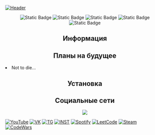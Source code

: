 [![Header](https://github.com/dontkillmeseptember/DSBot/blob/v1.0.0/assets/photo/header_ds.png?raw=true)](https://www.youtube.com/watch?v=mHVGpo74fZI&t)

<div align="center">
	<img alt="Static Badge" src="https://img.shields.io/badge/-Python-757784?style=for-the-badge&logo=Python&logoColor=d6d6d6&" />
	<img alt="Static Badge" src="https://img.shields.io/badge/-JSON-757784?style=for-the-badge&logo=JSON&logoColor=d6d6d6&" />
	<img alt="Static Badge" src="https://img.shields.io/badge/-REDSLAV-757784?style=for-the-badge&logo=&logoColor=d6d6d6&" />
	<img alt="Static Badge" src="https://img.shields.io/badge/-Flask-757784?style=for-the-badge&logo=Flask&logoColor=d6d6d6&" />
	<img alt="Static Badge" src="https://img.shields.io/badge/-SQLite-757784?style=for-the-badge&logo=SQLite&logoColor=d6d6d6&" />
	
</div>

<h2 align="center">
	 Информация
</h2>

<h2 align="center">
	 Планы на будущее
</h2>

<div>
	<li>Not to die...</li>
</div>

<h2 align="center">
	 Установка
</h2>

<h2 align="center">
	Социальные сети
</h2>

<div align="center">
	<img src="https://img.shields.io/badge/-YouTube-757784?style=for-the-badge&logo=YouTube&logoColor=d6d6d6&link=https://www.youtube.com/channel/UCfIR8KClMlEUKm-xKMHZTVA" />
</div>

[![YouTube](https://img.shields.io/badge/-YouTube-757784?style=for-the-badge&logo=YouTube&logoColor=d6d6d6)](https://www.youtube.com/channel/UCfIR8KClMlEUKm-xKMHZTVA)
[![VK](https://img.shields.io/badge/-VK-757784?style=for-the-badge&logo=VK&logoColor=d6d6d6)](https://vk.com/dontkillmeseptember)
[![TG](https://img.shields.io/badge/-Telegram-757784?style=for-the-badge&logo=Telegram&logoColor=d6d6d6)](https://t.me/slavkkkkk)
[![INST](https://img.shields.io/badge/-inst-757784?style=for-the-badge&logo=instagram&logoColor=d6d6d6)](https://www.instagram.com/dontkillmeseptember/)
[![Spotify](https://img.shields.io/badge/-Spotify-757784?style=for-the-badge&logo=Spotify&logoColor=d6d6d6)](https://open.spotify.com/user/uen4j6kuiuxgc7jf2td9ludfz)
[![LeetCode](https://img.shields.io/badge/-LeetCode-757784?style=for-the-badge&logo=LeetCode&logoColor=d6d6d6)](https://leetcode.com/killmeseptember/)
[![Steam](https://img.shields.io/badge/-Steam-757784?style=for-the-badge&logo=Steam&logoColor=d6d6d6)](https://steamcommunity.com/id/dontkillmeseptember/)
[![CodeWars](https://img.shields.io/badge/-codewars-757784?style=for-the-badge&logo=codewars&logoColor=d6d6d6)](https://www.codewars.com/users/dontkillmeseptember)